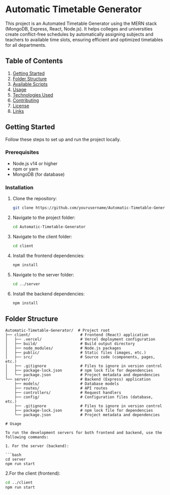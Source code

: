 # Automatic Timetable Generator

This project is an Automated Timetable Generator using the MERN stack (MongoDB, Express, React, Node.js). It helps colleges and universities create conflict-free schedules by automatically assigning subjects and teachers to available time slots, ensuring efficient and optimized timetables for all departments.

## Table of Contents

1. [Getting Started](#getting-started)
2. [Folder Structure](#folder-structure)
3. [Available Scripts](#available-scripts)
4. [Usage](#usage)
5. [Technologies Used](#technologies-used)
6. [Contributing](#contributing)
7. [License](#license)
8. [Links](#links)

## Getting Started

Follow these steps to set up and run the project locally.

### Prerequisites

- Node.js v14 or higher
- npm or yarn
- MongoDB (for database)

### Installation

1. Clone the repository:

    ```bash
    git clone https://github.com/yourusername/Automatic-Timetable-Generator.git
    ```

2. Navigate to the project folder:

    ```bash
    cd Automatic-Timetable-Generator
    ```

3. Navigate to the client folder:

    ```bash
    cd client
    ```

4. Install the frontend dependencies:

    ```bash
    npm install
    ```

5. Navigate to the server folder:

    ```bash
    cd ../server
    ```

6. Install the backend dependencies:

    ```bash
    npm install
    ```

## Folder Structure

```plaintext
Automatic-Timetable-Generator/  # Project root
├── client/                      # Frontend (React) application
│   ├── .vercel/                 # Vercel deployment configuration
│   ├── build/                   # Build output directory
│   ├── node_modules/            # Node.js packages
│   ├── public/                  # Static files (images, etc.)
│   ├── src/                     # Source code (components, pages, etc.)
│   ├── .gitignore               # Files to ignore in version control
│   ├── package-lock.json        # npm lock file for dependencies
│   └── package.json             # Project metadata and dependencies
└── server/                      # Backend (Express) application
    ├── models/                  # Database models
    ├── routes/                  # API routes
    ├── controllers/             # Request handlers
    ├── config/                  # Configuration files (database, etc.)
    ├── .gitignore               # Files to ignore in version control
    ├── package-lock.json        # npm lock file for dependencies
    └── package.json             # Project metadata and dependencies

# Usage

To run the development servers for both frontend and backend, use the following commands:

1. For the server (backend):

```bash
cd server
npm run start
```
2.For the client (frontend):

```bash
cd ../client
npm run start
```
